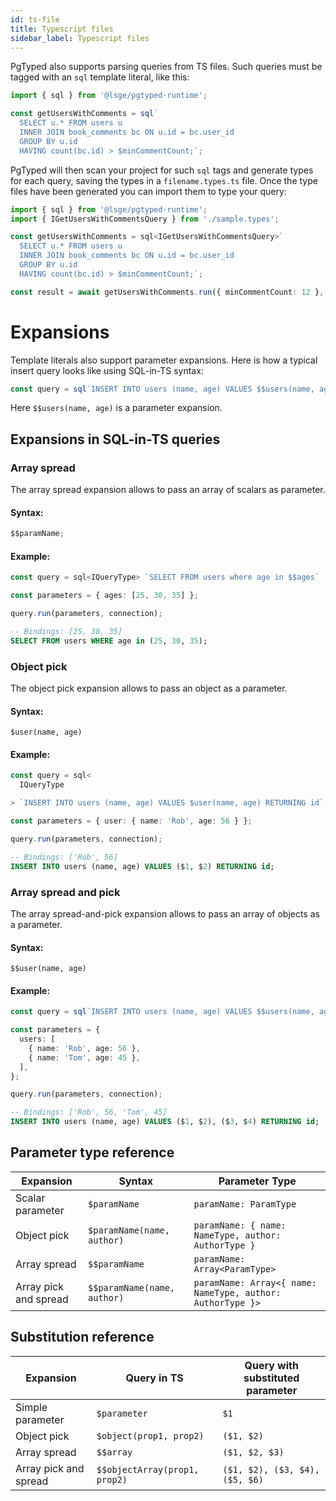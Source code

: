 ```yaml
---
id: ts-file
title: Typescript files
sidebar_label: Typescript files
---
```


PgTyped also supports parsing queries from TS files.
Such queries must be tagged with an `sql` template literal, like this:

```ts
import { sql } from '@lsge/pgtyped-runtime';

const getUsersWithComments = sql`
  SELECT u.* FROM users u
  INNER JOIN book_comments bc ON u.id = bc.user_id
  GROUP BY u.id
  HAVING count(bc.id) > $minCommentCount;`;
```

PgTyped will then scan your project for such `sql` tags and generate types for each query, saving the types in a `filename.types.ts` file.
Once the type files have been generated you can import them to type your query:

```ts
import { sql } from '@lsge/pgtyped-runtime';
import { IGetUsersWithCommentsQuery } from './sample.types';

const getUsersWithComments = sql<IGetUsersWithCommentsQuery>`
  SELECT u.* FROM users u
  INNER JOIN book_comments bc ON u.id = bc.user_id
  GROUP BY u.id
  HAVING count(bc.id) > $minCommentCount;`;

const result = await getUsersWithComments.run({ minCommentCount: 12 }, client);
```

# Expansions

Template literals also support parameter expansions.
Here is how a typical insert query looks like using SQL-in-TS syntax:

```ts
const query = sql`INSERT INTO users (name, age) VALUES $$users(name, age) RETURNING id`;
```

Here `$$users(name, age)` is a parameter expansion.

## Expansions in SQL-in-TS queries

### Array spread

The array spread expansion allows to pass an array of scalars as parameter.

#### Syntax:

```ts
$$paramName;
```

#### Example:

```ts title="Query code:"
const query = sql<IQueryType> `SELECT FROM users where age in $$ages` ; 

const parameters = { ages: [25, 30, 35] }; 

query.run(parameters, connection); 

```

```sql title="Resulting query:"
-- Bindings: [25, 30, 35]
SELECT FROM users WHERE age in (25, 30, 35);
```

### Object pick

The object pick expansion allows to pass an object as a parameter.

#### Syntax:

```
$user(name, age)
```

#### Example:

```ts title="Query code:"
const query = sql<
  IQueryType

> `INSERT INTO users (name, age) VALUES $user(name, age) RETURNING id` ; 

const parameters = { user: { name: 'Rob', age: 56 } }; 

query.run(parameters, connection); 

```

```sql title="Resulting query:"
-- Bindings: ['Rob', 56]
INSERT INTO users (name, age) VALUES ($1, $2) RETURNING id;
```

### Array spread and pick

The array spread-and-pick expansion allows to pass an array of objects as a parameter.

#### Syntax:

```
$$user(name, age)
```

#### Example:

```ts
const query = sql`INSERT INTO users (name, age) VALUES $$users(name, age) RETURNING id`;

const parameters = {
  users: [
    { name: 'Rob', age: 56 },
    { name: 'Tom', age: 45 },
  ],
};

query.run(parameters, connection);
```

```sql title="Resulting query:"
-- Bindings: ['Rob', 56, 'Tom', 45]
INSERT INTO users (name, age) VALUES ($1, $2), ($3, $4) RETURNING id; 
```

## Parameter type reference

| Expansion             | Syntax                      | Parameter Type                                             |
| --------------------- | --------------------------- | ---------------------------------------------------------- |
| Scalar parameter      | `$paramName` | `paramName: ParamType` |
| Object pick           | `$paramName(name, author)` | `paramName: { name: NameType, author: AuthorType }` |
| Array spread          | `$$paramName` | `paramName: Array<ParamType>` |
| Array pick and spread | `$$paramName(name, author)` | `paramName: Array<{ name: NameType, author: AuthorType }>` |

## Substitution reference

| Expansion             | Query in TS                  | Query with substituted parameter  |
|-----------------------|------------------------------|-----------------------------------|
| Simple parameter      | `$parameter` | `$1` |
| Object pick           | `$object(prop1, prop2)` | `($1, $2)` |
| Array spread          | `$$array` | `($1, $2, $3)` |
| Array pick and spread | `$$objectArray(prop1, prop2)` | `($1, $2), ($3, $4), ($5, $6)` |
